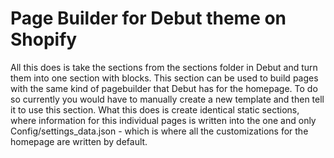 # Page Builder for Debut theme on Shopify

All this does is take the sections from the sections folder in Debut and turn them into one section with blocks. This section can be used to build pages with the same kind of pagebuilder that Debut has for the homepage.  To do so currently you would have to manually create a new template and then tell it to use this section.  What this does is create identical static sections, where information for this individual pages is written into the one and only Config/settings_data.json - which is where all the customizations for the homepage are written by default.
